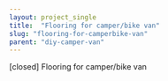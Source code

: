 ```yaml
---
layout: project_single
title:  "Flooring for camper/bike van"
slug: "flooring-for-camperbike-van"
parent: "diy-camper-van"
---
```

[closed]  Flooring for camper/bike van